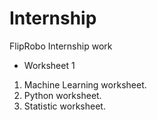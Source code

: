 # Internship
FlipRobo Internship work
- Worksheet 1
1. Machine Learning worksheet.
2. Python worksheet.
3. Statistic worksheet.
